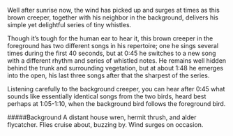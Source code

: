Well after sunrise now, the wind has picked up and surges at times as this brown creeper, together with his neighbor in the background, delivers his simple yet delightful series of tiny whistles. 

Though it’s tough for the human ear to hear it, this brown creeper in the foreground has two different songs in his repertoire; one he sings several times during the first 40 seconds, but at 0:45 he switches to a new song with a different rhythm and series of whistled notes. He remains well hidden behind the trunk and surrounding vegetation, but at about 1:48 he emerges into the open, his last three songs after that the sharpest of the series.
 
Listening carefully to the background creeper, you can hear after 0:45 what sounds like essentially identical songs from the two birds, heard best perhaps at 1:05-1:10, when the background bird follows the foreground bird. 

#####Background
A distant house wren, hermit thrush, and alder flycatcher. Flies cruise about, buzzing by. Wind surges on occasion.
